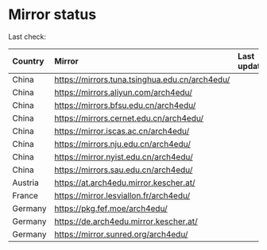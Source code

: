 <script src="./time.js"></script>
# Mirror status
Last check: <script type="text/javascript">localize(1733494915.7059972);</script>

|Country|Mirror|Last update|
|:------|:-----|:----------|
|China|https://mirrors.tuna.tsinghua.edu.cn/arch4edu/|<script type="text/javascript">localize(1733467600);</script>|
|China|https://mirrors.aliyun.com/arch4edu/|<script type="text/javascript">localize(1733467600);</script>|
|China|https://mirrors.bfsu.edu.cn/arch4edu/|<script type="text/javascript">localize(1733424337);</script>|
|China|https://mirrors.cernet.edu.cn/arch4edu/|<script type="text/javascript">localize(1733467600);</script>|
|China|https://mirror.iscas.ac.cn/arch4edu/|<script type="text/javascript">localize(1733424337);</script>|
|China|https://mirrors.nju.edu.cn/arch4edu/|<script type="text/javascript">localize(1733294747);</script>|
|China|https://mirror.nyist.edu.cn/arch4edu/|<script type="text/javascript">localize(1733467600);</script>|
|China|https://mirrors.sau.edu.cn/arch4edu/|<script type="text/javascript">localize(1731653531);</script>|
|Austria|https://at.arch4edu.mirror.kescher.at/|<script type="text/javascript">localize(1733467600);</script>|
|France|https://mirror.lesviallon.fr/arch4edu/|<script type="text/javascript">localize(1733467600);</script>|
|Germany|https://pkg.fef.moe/arch4edu/|<script type="text/javascript">localize(1733467600);</script>|
|Germany|https://de.arch4edu.mirror.kescher.at/|<script type="text/javascript">localize(1733467600);</script>|
|Germany|https://mirror.sunred.org/arch4edu/|<script type="text/javascript">localize(1733467600);</script>|

<script src="./tablefilter/tablefilter.js"></script>
<script src="./table.js"></script>